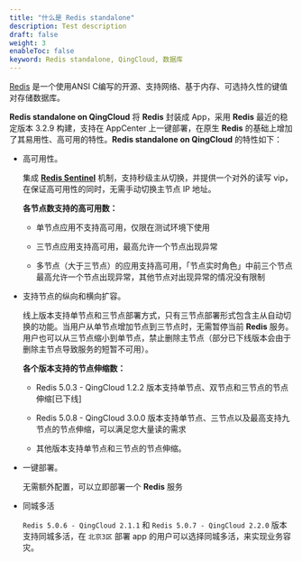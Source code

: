 ```yaml
---
title: "什么是 Redis standalone"
description: Test description
draft: false
weight: 3
enableToc: false
keyword: Redis standalone, QingCloud, 数据库
---
```




[Redis](https://redis.io/) 是一个使用ANSI C编写的开源、支持网络、基于内存、可选持久性的键值对存储数据库。

**Redis standalone on QingCloud** 将 **Redis** 封装成 App，采用 **Redis** 最近的稳定版本 3.2.9 构建，支持在 AppCenter 上一键部署，在原生 **Redis** 的基础上增加了其易用性、高可用的特性。**Redis standalone on QingCloud** 的特性如下：

- 高可用性。

  集成 **[Redis Sentinel](https://redis.io/topics/sentinel)** 机制，支持秒级主从切换，并提供一个对外的读写 vip，在保证高可用性的同时，无需手动切换主节点 IP 地址。

  **各节点数支持的高可用数：**

  - 单节点应用不支持高可用，仅限在测试环境下使用


  - 三节点应用支持高可用，最高允许一个节点出现异常


  - 多节点（大于三节点）的应用支持高可用，「节点实时角色」中前三个节点最高允许一个节点出现异常，其他节点对出现异常的情况没有限制

- 支持节点的纵向和横向扩容。

  线上版本支持单节点和三节点部署方式，只有三节点部署形式包含主从自动切换的功能。当用户从单节点增加节点到三节点时，无需暂停当前 **Redis** 服务。用户也可以从三节点缩小到单节点，禁止删除主节点（部分已下线版本会由于删除主节点导致服务的短暂不可用）。

  **各个版本支持的节点伸缩数：**
  
  - Redis 5.0.3 - QingCloud 1.2.2 版本支持单节点、双节点和三节点的节点伸缩[已下线]
  - Redis 5.0.8 - QingCloud 3.0.0 版本支持单节点、三节点以及最高支持九节点的节点伸缩，可以满足您大量读的需求
  
  
  - 其他版本支持单节点和三节点的节点伸缩。
  
- 一键部署。 

  无需额外配置，可以立即部署一个 **Redis** 服务
  
- 同城多活

   `Redis 5.0.6 - QingCloud 2.1.1` 和 `Redis 5.0.7 - QingCloud 2.2.0` 版本支持同城多活，在 `北京3区` 部署 app 的用户可以选择同城多活，来实现业务容灾。